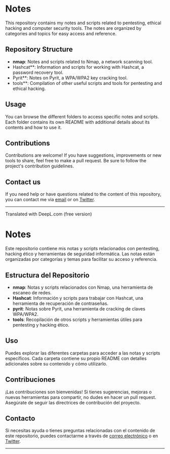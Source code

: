 # Notes

This repository contains my notes and scripts related to pentesting, ethical hacking and computer security tools. The notes are organized by categories and topics for easy access and reference.

## Repository Structure

- **nmap**: Notes and scripts related to Nmap, a network scanning tool.
- Hashcat**: Information and scripts for working with Hashcat, a password recovery tool.
- Pyrit**: Notes on Pyrit, a WPA/WPA2 key cracking tool.
- tools**: Compilation of other useful scripts and tools for pentesting and ethical hacking. 

## Usage

You can browse the different folders to access specific notes and scripts. Each folder contains its own README with additional details about its contents and how to use it.

## Contributions

Contributions are welcome! If you have suggestions, improvements or new tools to share, feel free to make a pull request. Be sure to follow the project's contribution guidelines.

## Contact us

If you need help or have questions related to the content of this repository, you can contact me via [email](Rodrigovil@proton.me) or on [Twitter](https://twitter.com/tuusuario).

---

Translated with DeepL.com (free version)
# Notes

Este repositorio contiene mis notas y scripts relacionados con pentesting, hacking ético y herramientas de seguridad informática. Las notas están organizadas por categorías y temas para facilitar su acceso y referencia.

## Estructura del Repositorio

- **nmap**: Notas y scripts relacionados con Nmap, una herramienta de escaneo de redes.
- **Hashcat**: Información y scripts para trabajar con Hashcat, una herramienta de recuperación de contraseñas.
- **pyrit**: Notas sobre Pyrit, una herramienta de cracking de claves WPA/WPA2.
- **tools**: Recopilación de otros scripts y herramientas útiles para pentesting y hacking ético. 

## Uso

Puedes explorar las diferentes carpetas para acceder a las notas y scripts específicos. Cada carpeta contiene su propio README con detalles adicionales sobre su contenido y cómo utilizarlo.

## Contribuciones

¡Las contribuciones son bienvenidas! Si tienes sugerencias, mejoras o nuevas herramientas para compartir, no dudes en hacer un pull request. Asegúrate de seguir las directrices de contribución del proyecto.

## Contacto

Si necesitas ayuda o tienes preguntas relacionadas con el contenido de este repositorio, puedes contactarme a través de [correo electrónico](Rodrigovil@proton.me) o en [Twitter](https://twitter.com/tuusuario).

---
